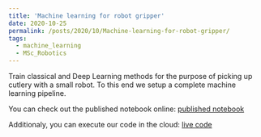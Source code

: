 ```yaml
---
title: 'Machine learning for robot gripper'
date: 2020-10-25
permalink: /posts/2020/10/Machine-learning-for-robot-gripper/
tags:
  - machine_learning
  - MSc_Robotics
---
```


Train classical and Deep Learning methods for the purpose of picking up cutlery with a small robot.
To this end we setup a complete machine learning pipeline.

You can check out the published notebook online: [published notebook](https://deepnote.com/publish/452790e4-76c0-49f0-8fb0-80760653c8f0)

Additionaly, you can execute our code in the cloud: [live code](https://deepnote.com/project/452790e4-76c0-49f0-8fb0-80760653c8f0)

<!-- 
Wesley, my partner for this project, made a post about our success on Linkedin:

<iframe src="https://www.linkedin.com/embed/feed/update/urn:li:share:6737753292039872512" height="600" width="704" frameborder="0" allowfullscreen="" title="Embedded post"></iframe> -->